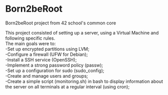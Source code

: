 # Born2beRoot
Born2beRoot project from 42 school's common core

This project consisted of setting up a server, using a Virtual Machine and following specific rules.  
The main goals were to:  
-Set up encrypted partitions using LVM;  
-Configure a firewall (UFW for Debian);  
-Install a SSH service (OpenSSH);  
-Implement a strong password policy (passw);  
-Set up a configuration for sudo (sudo_config);  
-Create and manage users and groups;  
-Create a simple script (monitoring.sh) in bash to display information about the server on all terminals at a regular interval (using cron);
